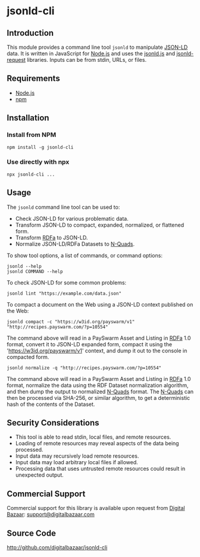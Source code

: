jsonld-cli
==========

Introduction
------------

This module provides a command line tool `jsonld` to manipulate [JSON-LD][]
data. It is written in JavaScript for [Node.js][] and uses the [jsonld.js][]
and [jsonld-request][] libraries. Inputs can be from stdin, URLs, or files.

## Requirements

* [Node.js][]
* [npm][]

## Installation

### Install from NPM

```
npm install -g jsonld-cli
```

### Use directly with npx

```
npx jsonld-cli ...
```

## Usage

The `jsonld` command line tool can be used to:

 * Check JSON-LD for various problematic data.
 * Transform JSON-LD to compact, expanded, normalized, or flattened form.
 * Transform [RDFa][] to JSON-LD.
 * Normalize JSON-LD/RDFa Datasets to [N-Quads][].

To show tool options, a list of commands, or command options:

    jsonld --help
    jsonld COMMAND --help

To check JSON-LD for some common problems:

    jsonld lint "https://example.com/data.json"

To compact a document on the Web using a JSON-LD context published on
the Web:

    jsonld compact -c "https://w3id.org/payswarm/v1" "http://recipes.payswarm.com/?p=10554"

The command above will read in a PaySwarm Asset and Listing in [RDFa][] 1.0
format, convert it to JSON-LD expanded form, compact it using the
'https://w3id.org/payswarm/v1' context, and dump it out to the console in
compacted form.

    jsonld normalize -q "http://recipes.payswarm.com/?p=10554"

The command above will read in a PaySwarm Asset and Listing in [RDFa][] 1.0
format, normalize the data using the RDF Dataset normalization algorithm, and
then dump the output to normalized [N-Quads][] format. The [N-Quads][] can then
be processed via SHA-256, or similar algorithm, to get a deterministic hash of
the contents of the Dataset.

Security Considerations
-----------------------

 * This tool is able to read stdin, local files, and remote resources.
 * Loading of remote resources may reveal aspects of the data being processed.
 * Input data may recursively load remote resources.
 * Input data may load arbitrary local files if allowed.
 * Processing data that uses untrusted remote resources could result in
   unexpected output.

Commercial Support
------------------

Commercial support for this library is available upon request from
[Digital Bazaar][]: support@digitalbazaar.com

Source Code
-----------

http://github.com/digitalbazaar/jsonld-cli

[Digital Bazaar]: https://digitalbazaar.com/
[JSON-LD]: https://json-ld.org/
[N-Quads]: https://www.w3.org/TR/n-quads/
[Node.js]: https://nodejs.org/
[RDFa]: http://www.w3.org/TR/rdfa-core/
[json-ld.org]: https://github.com/json-ld/json-ld.org
[jsonld-request]: https://github.com/digitalbazaar/jsonld-request
[jsonld.js]: https://github.com/digitalbazaar/jsonld.js
[npm]: https://npmjs.org/
